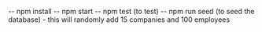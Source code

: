 -- npm install
-- npm start
-- npm test (to test)
-- npm run seed (to seed the database) - this will randomly add 15 companies and 100 employees 
